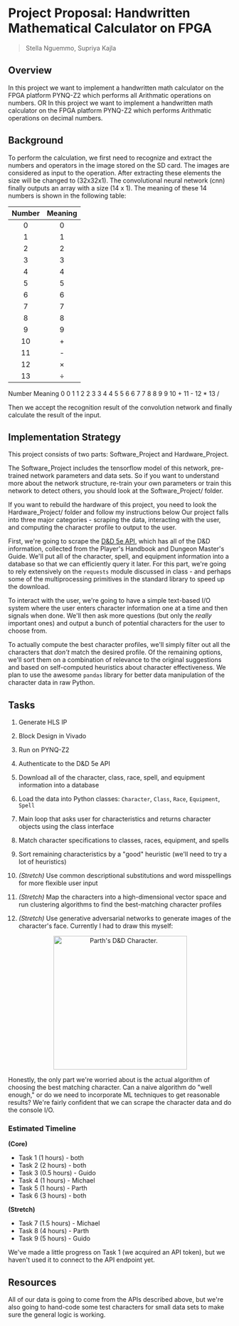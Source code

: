 
# Project Proposal:  Handwritten Mathematical Calculator on FPGA


> Stella Nguemmo, Supriya Kajla


## Overview

In this project we want to implement a handwritten math calculator on the FPGA platform PYNQ-Z2 which performs all Arithmatic operations on numbers. 
                                                              OR
In this project we want to implement a handwritten math calculator on the FPGA platform PYNQ-Z2 which performs Arithmatic operations on decimal numbers.

## Background

To perform the calculation, we first need to recognize and extract the numbers and operators in the image stored on the SD card. The images are considered as input to the operation. After extracting these elements the size will be changed to (32x32x1). The convolutional neural network (cnn) finally outputs an array with a size (14 x 1). The meaning of these 14 numbers is shown in the following table:

| Number | Meaning  |
| :----: | :------: |
|   0    |    0     |
|   1    |    1     |
|   2    |    2     |
|   3    |    3     |
|   4    |    4     |
|   5    |    5     |
|   6    |    6     |
|   7    |    7     |
|   8    |    8     |
|   9    |    9     |
|   10   |    +     |
|   11   |    -     |
|   12   | $\times$ |
|   13   |  $\div$  |
Number	Meaning
0	0
1	1
2	2
3	3
4	4
5	5
6	6
7	7
8	8
9	9
10	+
11	-
12	*
13	/

Then we accept the recognition result of the convolution network and finally calculate the result of the input.

## Implementation Strategy

This project consists of two parts: Software_Project and Hardware_Project.

The Software_Project includes the tensorflow model of this network, pre-trained network parameters and data sets. So if you want to understand more about the network structure, re-train your own parameters or train this network to detect others, you should look at the Software_Project/ folder.

If you want to rebuild the hardware of this project, you need to look the Hardware_Project/ folder and follow my instructions below
Our project falls into three major categories - scraping the data, interacting with the user, and computing the character profile to output to the user.

First, we're going to scrape the [D&D 5e API](http://www.dnd5eapi.co/), which has all of the D&D information, collected from the Player's Handbook and Dungeon Master's Guide. We'll put all of the character, spell, and equipment information into a database so that we can efficiently query it later. For this part, we're going to rely extensively on the `requests` module discussed in class - and perhaps some of the multiprocessing primitives in the standard library to speed up the download.

To interact with the user, we're going to have a simple text-based I/O system where the user enters character information one at a time and then signals when done. We'll then ask more questions (but only the *really* important ones) and output a bunch of potential characters for the user to choose from.

To actually compute the best character profiles, we'll simply filter out all the characters that *don't* match the desired profile. Of the remaining options, we'll sort them on a combination of relevance to the original suggestions and based on self-computed heuristics about character effectiveness. We plan to use the awesome `pandas` library for better data manipulation of the character data in raw Python.


## Tasks

1. Generate HLS IP
2. Block Design in Vivado
3. Run on PYNQ-Z2

5. Authenticate to the D&D 5e API
6. Download all of the character, class, race, spell, and equipment information into a database
7. Load the data into Python classes: `Character`, `Class`, `Race`, `Equipment`, `Spell`
8. Main loop that asks user for characteristics and returns character objects using the class interface
9. Match character specifications to classes, races, equipment, and spells
10. Sort remaining characteristics by a "good" heuristic (we'll need to try a lot of heuristics)
11. *(Stretch)* Use common descriptional substitutions and word misspellings for more flexible user input
12. *(Stretch)* Map the characters into a high-dimensional vector space and run clustering algorithms to find the best-matching character profiles
13. *(Stretch)* Use generative adversarial networks to generate images of the character's face. Currently I had to draw this myself:
<p align="center">
	<img src="Kali.png" width="300" alt="Parth's D&D Character." />
</p>

Honestly, the only part we're worried about is the actual algorithm of choosing the best matching character. Can a naive algorithm do "well enough," or do we need to incorporate ML techniques to get reasonable results? We're fairly confident that we can scrape the character data and do the console I/O.


### Estimated Timeline

**(Core)**

* Task 1 (1 hours) - both
* Task 2 (2 hours) - both
* Task 3 (0.5 hours) - Guido
* Task 4 (1 hours) - Michael
* Task 5 (1 hours) - Parth
* Task 6 (3 hours) - both

**(Stretch)**

* Task 7 (1.5 hours) - Michael
* Task 8 (4 hours) - Parth
* Task 9 (5 hours) - Guido

We've made a little progress on Task 1 (we acquired an API token), but we haven't used it to connect to the API endpoint yet.


## Resources

All of our data is going to come from the APIs described above, but we're also going to hand-code some test characters for small data sets to make sure the general logic is working. 
